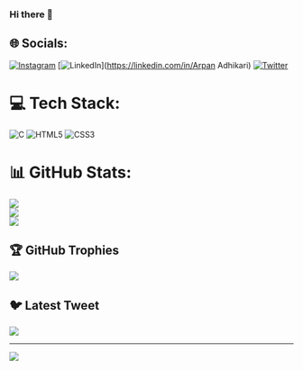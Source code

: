 ### Hi there 👋
<!--
- 🌱 I’m currently learning Computer Engineerig
- 💬 Ask me about ME 
- 📫 How to reach me: https://www.linkedin.com/in/arpan-adhikari-043609255/
- ⚡ Fun fact: Always ready to learn. 
-->

## 🌐 Socials:
[![Instagram](https://img.shields.io/badge/Instagram-%23E4405F.svg?logo=Instagram&logoColor=white)](https://instagram.com/https://www.instagram.com/_arpan.adhikari_/#) [![LinkedIn](https://img.shields.io/badge/LinkedIn-%230077B5.svg?logo=linkedin&logoColor=white)](https://linkedin.com/in/Arpan Adhikari) [![Twitter](https://img.shields.io/badge/Twitter-%231DA1F2.svg?logo=Twitter&logoColor=white)](https://twitter.com/@Arpan_Adhi) 

# 💻 Tech Stack:
![C](https://img.shields.io/badge/c-%2300599C.svg?style=for-the-badge&logo=c&logoColor=white) ![HTML5](https://img.shields.io/badge/html5-%23E34F26.svg?style=for-the-badge&logo=html5&logoColor=white) ![CSS3](https://img.shields.io/badge/css3-%231572B6.svg?style=for-the-badge&logo=css3&logoColor=white)
# 📊 GitHub Stats:
![](https://github-readme-stats.vercel.app/api?username=DaemonArpan&theme=dark&hide_border=false&include_all_commits=false&count_private=false)<br/>
![](https://github-readme-streak-stats.herokuapp.com/?user=DaemonArpan&theme=dark&hide_border=false)<br/>
![](https://github-readme-stats.vercel.app/api/top-langs/?username=DaemonArpan&theme=dark&hide_border=false&include_all_commits=false&count_private=false&layout=compact)

## 🏆 GitHub Trophies
![](https://github-profile-trophy.vercel.app/?username=DaemonArpan&theme=radical&no-frame=false&no-bg=true&margin-w=4)

## 🐦 Latest Tweet
[![](https://gtce.itsvg.in/api?username=@Arpan_Adhi)](https://github.com/VishwaGauravIn/github-twitter-card-embed)

---
[![](https://visitcount.itsvg.in/api?id=DaemonArpan&icon=0&color=0)](https://visitcount.itsvg.in)

<!-- Proudly created with GPRM ( https://gprm.itsvg.in ) -->
